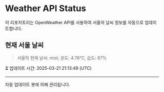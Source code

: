 
# Weather API Status

이 리포지토리는 OpenWeather API를 사용하여 서울의 날씨 정보를 자동으로 업데이트합니다.

## 현재 서울 날씨
> 서울의 현재 날씨: mist, 온도: 4.76°C, 습도: 87%

⏳ 업데이트 시간: 2025-03-21 21:13:49 (UTC)

---
자동 업데이트 봇에 의해 관리됩니다.
